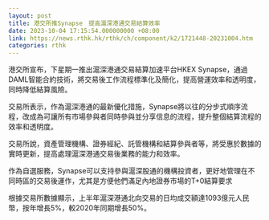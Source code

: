 ```yaml
---
layout: post
title: 港交所推Synapse　提高滬深港通交易結算效率
date: 2023-10-04 17:15:54.000000000 +08:00
link: https://news.rthk.hk/rthk/ch/component/k2/1721448-20231004.htm
categories: rthk
---
```


港交所宣布，下星期一推出滬深港通交易結算加速平台HKEX Synapse，通過DAML智能合約技術，將交易後工作流程標準化及簡化，提高營運效率和透明度，同時降低結算風險。

交易所表示，作為滬深港通的最新優化措施，Synapse將以往的分步式順序流程，改成為可讓所有市場參與者同時參與並分享信息的流程，提升整個結算流程的效率和透明度。

交易所說，資產管理機構、證券經紀、託管機構和結算參與者等，將受惠於數據的實時更新，提高處理滬深港通交易後業務的能力和效率。

作為自選服務，Synapse可以支持參與滬深股通的機構投資者，更好地管理在不同時區的交易後運作，尤其是方便他們滿足內地證券市場的T+0結算要求

根據交易所數據顯示，上半年滬深港通北向交易的日均成交額達1093億元人民幣，按年增長5%，較2020年同期增長50%。
